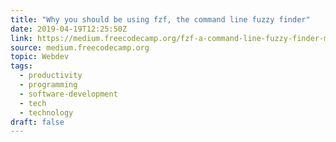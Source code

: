 ```yaml
---
title: "Why you should be using fzf, the command line fuzzy finder"
date: 2019-04-19T12:25:50Z
link: https://medium.freecodecamp.org/fzf-a-command-line-fuzzy-finder-missing-demo-a7de312403ff?source=rss----336d898217ee---4
source: medium.freecodecamp.org
topic: Webdev
tags:
  - productivity
  - programming
  - software-development
  - tech
  - technology
draft: false
---
```

